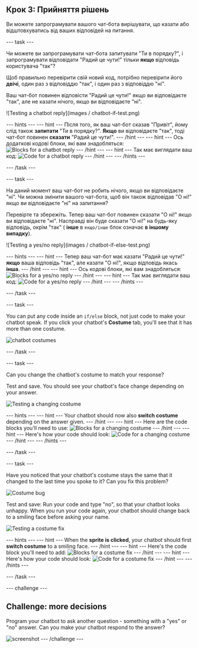 ## Крок 3: Прийняття рішень

Ви можете запрограмувати вашого чат-бота вирішувати, що казати або відштовхуватись від ваших відповідей на питання.

\--- task \---

Чи можете ви запрограмувати чат-бота запитувати "Ти в порядку?", і запрограмувати відповідати "Радий це чути!" тільки **якщо** відповідь користувача "так"?

Щоб правильно перевірити свій новий код, потрібно перевірити його **двічі**, один раз з відповіддю "так", і один раз з відповіддю "ні".

Ваш чат-бот повинен відповісти "Радий це чути!" якщо ви відповідаєте "так", але не казати нічого, якщо ви відповідаєте "ні".

![Testing a chatbot reply](images / chatbot-if-test.png)

\--- hints \--- \--- hint \--- Після того, як ваш чат-бот сказав "Привіт", йому слід також **запитати** "Ти в порядку?". **Якщо** ви відповідаєте "так", тоді чат-бот повинен **сказати** "Радий це чути!". \--- /hint \--- \--- hint \--- Ось додаткові кодові блоки, які вам знадобляться: ![Blocks for a chatbot reply](images/chatbot-if-blocks.png) \--- /hint \--- \--- hint \--- Так має виглядати ваш код: ![Code for a chatbot reply](images/chatbot-if-code.png) \--- /hint \--- \--- /hints \---

\--- /task \---

\--- task \---

На даний момент ваш чат-бот не робить нічого, якщо ви відповідаєте "ні". Чи можна змінити вашого чат-бота, щоб він також відповідав "О ні!" якщо ви відповідаєте "ні" на запитання?

Перевірте та збережіть. Тепер ваш чат-бот повинен сказати "О ні!" якщо ви відповідаєте "ні". Насправді він буде сказати "О ні!" на будь-яку відповідь, окрім "так" ( **інше** в `якщо/інше` блок означає **в іншому випадку**).

![Testing a yes/no reply](images / chatbot-if-else-test.png)

\--- hints \--- \--- hint \--- Тепер ваш чат-бот має казати "Радий це чути!" **якщо** ваша відповідь "так", але казати "О ні!", якщо відповідь якась **інша**. \--- /hint \--- \--- hint \--- Ось кодові блоки, які вам знадобляться: ![Blocks for a yes/no reply](images/chatbot-if-else-blocks.png) \--- /hint \--- \--- hint \--- Так має виглядати ваш код: ![Code for a yes/no reply](images/chatbot-if-else-code.png) \--- /hint \--- \--- /hints \---

\--- /task \---

\--- task \---

You can put any code inside an `if/else` block, not just code to make your chatbot speak. If you click your chatbot's **Costume** tab, you'll see that it has more than one costume.

![chatbot costumes](images/chatbot-costume-view.png)

\--- /task \---

\--- task \---

Can you change the chatbot's costume to match your response?

Test and save. You should see your chatbot's face change depending on your answer.

![Testing a changing costume](images/chatbot-costume-test.png)

\--- hints \--- \--- hint \--- Your chatbot should now also **switch costume** depending on the answer given. \--- /hint \--- \--- hint \--- Here are the code blocks you'll need to use: ![Blocks for a changing costume](images/chatbot-costume-blocks.png) \--- /hint \--- \--- hint \--- Here's how your code should look: ![Code for a changing costume](images/chatbot-costume-code.png) \--- /hint \--- \--- /hints \---

\--- /task \---

\--- task \---

Have you noticed that your chatbot's costume stays the same that it changed to the last time you spoke to it? Can you fix this problem?

![Costume bug](images/chatbot-costume-bug-test.png)

Test and save: Run your code and type "no", so that your chatbot looks unhappy. When you run your code again, your chatbot should change back to a smiling face before asking your name.

![Testing a costume fix](images/chatbot-costume-fix-test.png)

\--- hints \--- \--- hint \--- When the **sprite is clicked**, your chatbot should first **switch costume** to a smiling face. \--- /hint \--- \--- hint \--- Here's the code block you'll need to add: ![Blocks for a costume fix](images/chatbot-costume-fix-blocks.png) \--- /hint \--- \--- hint \--- Here's how your code should look: ![Code for a costume fix](images/chatbot-costume-fix-code.png) \--- /hint \--- \--- /hints \---

\--- /task \---

\--- challenge \---

## Challenge: more decisions

Program your chatbot to ask another question - something with a "yes" or "no" answer. Can you make your chatbot respond to the answer?

![screenshot](images/chatbot-joke.png) \--- /challenge \---